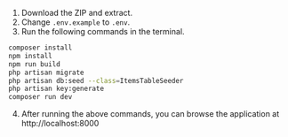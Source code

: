 1. Download the ZIP and extract.
2. Change `.env.example` to `.env`.
3. Run the following commands in the terminal.

```bash
composer install
npm install
npm run build
php artisan migrate
php artisan db:seed --class=ItemsTableSeeder
php artisan key:generate
composer run dev
```

4. After running the above commands, you can browse the application at http://localhost:8000
